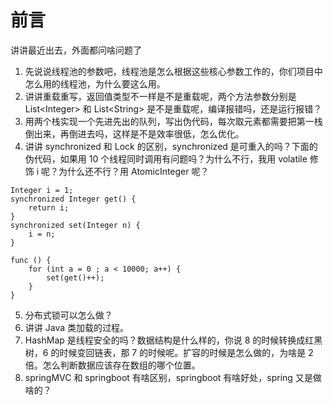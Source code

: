 # 前言

讲讲最近出去，外面都问啥问题了

1. 先说说线程池的参数吧，线程池是怎么根据这些核心参数工作的，你们项目中怎么用的线程池，为什么要这么用。
2. 讲讲重载重写，返回值类型不一样是不是重载呢，两个方法参数分别是 List\<Integer\> 和 List\<String\> 是不是重载呢，编译报错吗，还是运行报错？
3. 用两个栈实现一个先进先出的队列，写出伪代码，每次取元素都需要把第一栈倒出来，再倒进去吗，这样是不是效率很低，怎么优化。
4. 讲讲 synchronized 和 Lock 的区别，synchronized 是可重入的吗？下面的伪代码，如果用 10 个线程同时调用有问题吗？为什么不行，我用 volatile 修饰 i 呢？为什么还不行？用 AtomicInteger 呢？

```
Integer i = 1;
synchronized Integer get() {
    return i;
}
synchronized set(Integer n) {
    i = n;
}

func () {
    for (int a = 0 ; a < 10000; a++) {
        set(get()++);
    }
}

```
5. 分布式锁可以怎么做？
6. 讲讲 Java 类加载的过程。
7. HashMap 是线程安全的吗？数据结构是什么样的，你说 8 的时候转换成红黑树，6 的时候变回链表，那 7 的时候呢。扩容的时候是怎么做的，为啥是 2 倍。怎么判断数据应该存在数组的哪个位置。
8. springMVC 和 springboot 有啥区别，springboot 有啥好处，spring 又是做啥的？